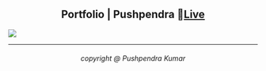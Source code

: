 <h2 align="center">Portfolio | Pushpendra 🔴<a href="https://pushpendra1723.github.io/Portfolio-Website-2.0/">Live</a></h2>
<img src="https://github.com/Pushpendra1723/Portfolio-Website-2.0/assets/94159743/5160823b-2325-43ed-b6bb-0d99908b17ed">
<hr>
<h6 align="center">copyright @ Pushpendra Kumar</h6>
